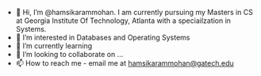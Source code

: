 - 👋 Hi, I’m @hamsikarammohan. I am currently pursuing my Masters in CS at Georgia Institute Of Technology, Atlanta with a speciailzation in Systems.
- 👀 I’m interested in Databases and Operating Systems
- 🌱 I’m currently learning 
- 💞️ I’m looking to collaborate on ...
- 📫 How to reach me - email me at hamsikarammohan@gatech.edu

<!---
hamsikarammohan/hamsikarammohan is a ✨ special ✨ repository because its `README.md` (this file) appears on your GitHub profile.
You can click the Preview link to take a look at your changes.
--->
